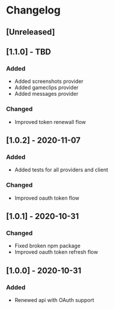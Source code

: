 # Changelog

## [Unreleased]

## [1.1.0] - TBD

### Added

- Added screenshots provider
- Added gameclips provider
- Added messages provider

### Changed

- Improved token renewall flow

## [1.0.2] - 2020-11-07

### Added

- Added tests for all providers and client

### Changed

- Improved oauth token flow

## [1.0.1] - 2020-10-31

### Changed

- Fixed broken npm package
- Improved oauth token refresh flow

## [1.0.0] - 2020-10-31

### Added

- Renewed api with OAuth support
